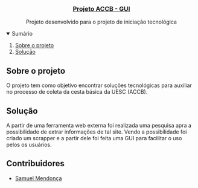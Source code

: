<!-- PROJECT LOGO -->
<br />
<p align="center">
  <a href="https://github.com/Syphoon/ACCB_IT/tree/GUI">
    <!-- <img src="./img/logo_2.png" alt="Logo" width="100"> -->
	<h3 align="center">Projeto ACCB - GUI</h3>
  </a>
  <p align="center">
    Projeto desenvolvido para o projeto de iniciação tecnológica
    <br />
    <!-- <a href="https://adrielfabricio.github.io/coffee-chat/"><strong>Documentação do código do projeto</strong></a> -->
  </p>
</p>


<!-- TABLE OF CONTENTS -->
<details open="open">
  <summary>Sumário</summary>
  <ol>
    <li>
        <a href="#sobre-o-projeto">Sobre o projeto</a>
    </li>
	<li> <a href="#solução"> Solução </a> </li>
  </ol>
</details>

## Sobre o projeto

O projeto tem como objetivo encontrar soluções tecnológicas para auxiliar no processo de coleta da cesta básica da UESC (ACCB).

## Solução

A partir de uma ferramenta web externa foi realizada uma pesquisa apra a possibilidade de extrar informações de tal site. Vendo a possibilidade foi criado um scrapper e a partir dele foi feita uma GUI para facilitar o uso pelos os usuários.


## Contribuidores

- [Samuel Mendonça](https://github.com/Syphoon)
